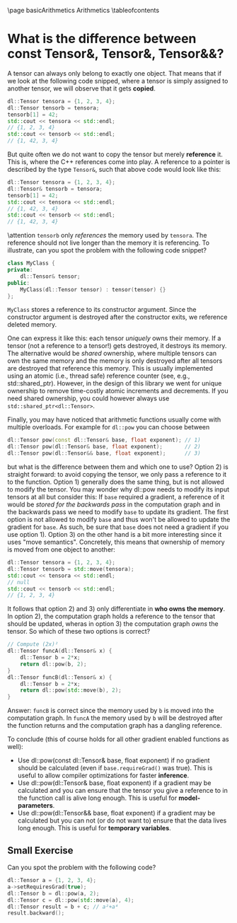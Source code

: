 \page basicArithmetics Arithmetics
\tableofcontents

# What is the difference between const Tensor&, Tensor&, Tensor&&?
A tensor can always only belong to exactly one object. That means that if we look at the following code snipped, where a
tensor is simply assigned to another tensor, we will observe that it gets **copied**.
```cpp
dl::Tensor tensora = {1, 2, 3, 4};
dl::Tensor tensorb = tensora;
tensorb[1] = 42;
std::cout << tensora << std::endl;
// {1, 2, 3, 4}
std::cout << tensorb << std::endl;
// {1, 42, 3, 4}
```
But quite often we do not want to copy the tensor but merely **reference** it. This is, where the C++ references come
into play. A reference to a pointer is described by the type `Tensor&`, such that above code would look like this:
```cpp
dl::Tensor tensora = {1, 2, 3, 4};
dl::Tensor& tensorb = tensora;
tensorb[1] = 42;
std::cout << tensora << std::endl;
// {1, 42, 3, 4}
std::cout << tensorb << std::endl;
// {1, 42, 3, 4}
```
\attention `tensorb` only *references* the memory used by `tensora`. The reference should not live longer than the memory it is referencing. To illustrate, can you spot the problem with the following code snippet?
```cpp
class MyClass {
private:
    dl::Tensor& tensor;
public:
    MyClass(dl::Tensor tensor) : tensor(tensor) {}
};
```
`MyClass` stores a reference to its constructor argument. Since the constructor argument is destroyed after the
constructor exits, we reference deleted memory.

One can express it like this: each tensor *uniquely* owns their memory. If a tensor (not a reference to a tensor!) gets
destroyed, it destroys its memory. The alternative would be *shared* ownership, where multiple tensors can own the same
memory and the memory is only destroyed after all tensors are destroyed that reference this memory. This is usually
implemented using an atomic (i.e., thread safe) reference counter (see, e.g., std::shared_ptr). However, in the design
of this library we went for unique ownership to remove time-costly atomic increments and decrements. If you need
shared ownership, you could however always use `std::shared_ptr<dl::Tensor>`.

Finally, you may have noticed that arithmetic functions usually come with multiple overloads. For example for `dl::pow`
you can choose between
```cpp
dl::Tensor pow(const dl::Tensor& base, float exponent); // 1)
dl::Tensor pow(dl::Tensor& base, float exponent);       // 2)
dl::Tensor pow(dl::Tensor&& base, float exponent);      // 3)
```
but what is the difference between them and which one to use? Option 2) is straight forward: to avoid copying the
tensor, we only pass a reference to it to the function. Option 1) generally does the same thing, but is not allowed to
modify the tensor. You may wonder why dl::pow needs to modify its input tensors at all but consider this: If `base`
required a gradient, a reference of it would be *stored for the backwards pass* in the computation graph and in the
backwards pass we need to modify `base` to update its gradient. The first option is not allowed to modify `base` and
thus won't be allowed to update the gradient for `base`. As such, be sure that `base` does not need a gradient if you
use option 1). Option 3) on the other hand is a bit more interesting since it uses "move semantics". Concretely, this
means that ownership of memory is moved from one object to another:
```cpp
dl::Tensor tensora = {1, 2, 3, 4};
dl::Tensor tensorb = std::move(tensora);
std::cout << tensora << std::endl;
// null
std::cout << tensorb << std::endl;
// {1, 2, 3, 4}
```
It follows that option 2) and 3) only differentiate in **who owns the memory**. In option 2), the computation graph
holds a reference to the tensor that should be updated, wheras in option 3) the computation graph *owns* the tensor. So
which of these two options is correct?
```cpp
// Compute (2x)²
dl::Tensor funcA(dl::Tensor& x) {
    dl::Tensor b = 2*x;
    return dl::pow(b, 2);
}
dl::Tensor funcB(dl::Tensor& x) {
    dl::Tensor b = 2*x;
    return dl::pow(std::move(b), 2);
}
```
Answer: `funcB` is correct since the memory used by `b` is moved into the computation graph. In `funcA` the memory used
by `b` will be destroyed after the function returns and the computation graph has a dangling reference.

To conclude (this of course holds for all other gradient enabled functions as well):
 - Use dl::pow(const dl::Tensor& base, float exponent) if no gradient should be calculated (even if
    `base.requireGrad()` was true). This is useful to allow compiler optimizations for faster **inference**.
 - Use dl::pow(dl::Tensor& base, float exponent) if a gradient may be calculated and you can ensure that the tensor
    you give a reference to in the function call is alive long enough. This is useful for **model-parameters**.
 - Use dl::pow(dl::Tensor&& base, float exponent) if a gradient may be calculated but you can not (or do not want to)
    ensure that the data lives long enough. This is useful for **temporary variables**.


## Small Exercise
Can you spot the problem with the following code?
```cpp
dl::Tensor a = {1, 2, 3, 4};
a->setRequiresGrad(true);
dl::Tensor b = dl::pow(a, 2);
dl::Tensor c = dl::pow(std::move(a), 4);
dl::Tensor result = b + c; // a²+a⁴
result.backward();
```